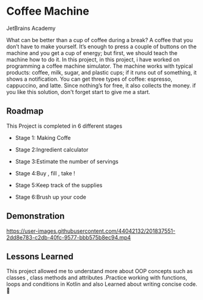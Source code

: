 # Coffee Machine
JetBrains Academy

What can be better than a cup of coffee during a break? A coffee that you don’t have to
make yourself. It’s enough to press a couple of buttons on the machine and you get a cup 
of energy; but first,
we should teach the machine how to do it. In this project,
in this project, i have worked on programming a coffee machine simulator.
The machine works with typical products: coffee, milk, sugar, and plastic cups; 
if it runs out of something, it shows a notification. You can get three types of 
coffee: espresso, cappuccino,
and latte. Since nothing’s for free, it also collects the money.
if you like this solution, don't forget start to give me a start.


## Roadmap
This Project is completed in 6 different stages

- Stage 1: Making Coffe

- Stage 2:Ingredient calculator

- Stage 3:Estimate the number of servings

- Stage 4:Buy , fill , take !

- Stage 5:Keep track of the supplies

- Stage 6:Brush up your code


## Demonstration


https://user-images.githubusercontent.com/44042132/201837551-2dd8e783-c2db-40fc-9577-bbb575b8ec94.mp4



## Lessons Learned
This project allowed me to understand more about OOP concepts such as classes
, class methods and attributes .Practice working with functions, loops and conditions in Kotlin
and also Learned about writing concise code.🤗
